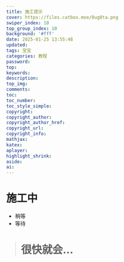 ```yaml
---
title: 施工提示
cover: https://files.catbox.moe/8ug8ta.png
swiper_index: 10
top_group_index: 10
background: '#fff'
date: 2025-01-25 13:55:48
updated:
tags: 宝宝
categories: 教程
password:
top:
keywords:
description:
top_img:
comments:
toc:
toc_number:
toc_style_simple:
copyright:
copyright_author:
copyright_author_href:
copyright_url:
copyright_info:
mathjax:
katex:
aplayer:
highlight_shrink:
aside:
ai:
---
```

# 施工中
- 稍等
 - 等待
># 很快就会…
